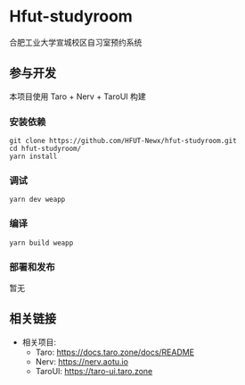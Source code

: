 # Hfut-studyroom

合肥工业大学宣城校区自习室预约系统

## 参与开发

本项目使用 Taro + Nerv + TaroUI 构建

### 安装依赖

```shell
git clone https://github.com/HFUT-Newx/hfut-studyroom.git
cd hfut-studyroom/
yarn install
```

### 调试

```shell
yarn dev weapp
```

### 编译

```shell
yarn build weapp
```

### 部署和发布

暂无

## 相关链接

- 相关项目:
  - Taro: https://docs.taro.zone/docs/README
  - Nerv: https://nerv.aotu.io
  - TaroUI: https://taro-ui.taro.zone
